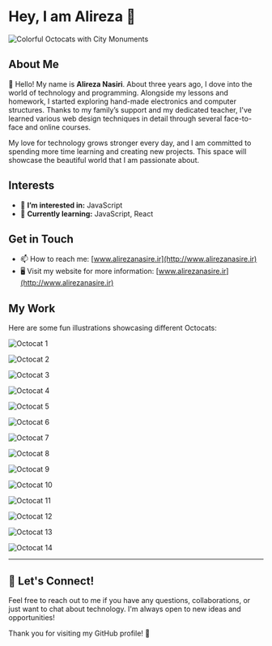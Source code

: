 # Hey, I am Alireza 👋  

![Colorful Octocats with City Monuments](https://github-production-user-asset-6210df.s3.amazonaws.com/8146111/273214339-e4164d68-259b-4a68-a98c-dea8392091cf.gif?X-Amz-Algorithm=AWS4-HMAC-SHA256&X-Amz-Credential=AKIAVCODYLSA53PQK4ZA%2F20240823%2Fus-east-1%2Fs3%2Faws4_request&X-Amz-Date=20240823T150731Z&X-Amz-Expires=300&X-Amz-Signature=7de736f09b67dd516b3aa8f28e75440194c83b1773a555ac7da9c427f6e0c07d&X-Amz-SignedHeaders=host&actor_id=132994761&key_id=0&repo_id=497272199)  

## About Me  
👋 Hello! My name is **Alireza Nasiri**.  About three years ago, I dove into the world of technology and programming. Alongside my lessons and homework, I started exploring hand-made electronics and computer structures. Thanks to my family’s support and my dedicated teacher, I've learned various web design techniques in detail through several face-to-face and online courses.  

My love for technology grows stronger every day, and I am committed to spending more time learning and creating new projects. This space will showcase the beautiful world that I am passionate about.   

## Interests  
- 👀 **I’m interested in:** JavaScript  
- 🌱 **Currently learning:** JavaScript, React  

## Get in Touch  
- 📫 How to reach me: [www.alirezanasire.ir](http://www.alirezanasire.ir)  
- 🖥️ Visit my website for more information: [www.alirezanasire.ir](http://www.alirezanasire.ir)  

## My Work  
Here are some fun illustrations showcasing different Octocats:  

![Octocat 1](https://camo.githubusercontent.com/d4d9d935f85b68223a3514c6a889ea3ed6a77afb5f560c05baa1a1b168077830/68747470733a2f2f696d672e736869656c64732e696f2f62616467652f68746d6c352d2532334533344632362e7376673f7374796c653d666f722d7468652d6261646765266c6f676f3d68746d6c35266c6f676f436f6c6f723d7768697465)  

![Octocat 2](https://camo.githubusercontent.com/930c71eac967cc5cec61c0aa08ba3719f9cb68e28cdffa63b28b0a31be1663b4/68747470733a2f2f696d672e736869656c64732e696f2f62616467652f637373332d2532333135373242362e7376673f7374796c653d666f722d7468652d6261646765266c6f676f3d63737333266c6f676f436f6c6f723d7768697465)  

![Octocat 3](https://camo.githubusercontent.com/29d02b3669d6450d67e043cf5909e740dcb94c1e2306d88ac48b15b4ec55dc65/68747470733a2f2f696d672e736869656c64732e696f2f62616467652f6a6176617363726970742d2532333332333333302e7376673f7374796c653d666f722d7468652d6261646765266c6f676f3d6a617661736372697074266c6f676f436f6c6f723d253233463744463145)   

![Octocat 4](https://camo.githubusercontent.com/b2eac0f505dfd05c25acf8c285b5eb346916090126c8836c6cbf9aeb754eac32/68747470733a2f2f696d672e736869656c64732e696f2f62616467652f7461696c77696e646373732d2532333338423241432e7376673f7374796c653d666f722d7468652d6261646765266c6f676f3d7461696c77696e642d637373266c6f676f436f6c6f723d7768697465)  

![Octocat 5](https://camo.githubusercontent.com/f93e05694a6f01f2f6a37713a454a942442a5ff2b33083891096a6f7e57842f8/68747470733a2f2f696d672e736869656c64732e696f2f62616467652f72656163742d2532333230323332612e7376673f7374796c653d666f722d7468652d6261646765266c6f676f3d7265616374266c6f676f436f6c6f723d253233363144414642)   

![Octocat 6](https://camo.githubusercontent.com/8477a50d7210f0f3bf15fbe5b44809296b75f2101a2927818599d72c8ea72cef/68747470733a2f2f696d672e736869656c64732e696f2f62616467652f6e6f64652e6a732d3644413535463f7374796c653d666f722d7468652d6261646765266c6f676f3d6e6f64652e6a73266c6f676f436f6c6f723d7768697465)  

![Octocat 7](https://camo.githubusercontent.com/6eff46a364eba690cb91a9f40084d97f96bf95699f3cb7722125dc1dc324fde1/68747470733a2f2f696d672e736869656c64732e696f2f62616467652f4a57542d626c61636b3f7374796c653d666f722d7468652d6261646765266c6f676f3d4a534f4e253230776562253230746f6b656e73)  

![Octocat 8](https://camo.githubusercontent.com/e01b1cfdcc52e26519db194c2a7b4b93eafe7a614a0dab69cfe967864a8f1119/68747470733a2f2f696d672e736869656c64732e696f2f62616467652f657870726573732e6a732d2532333430346435392e7376673f7374796c653d666f722d7468652d6261646765266c6f676f3d65787072657373266c6f676f436f6c6f723d253233363144414642)  

![Octocat 9](https://camo.githubusercontent.com/d4af19cf5e60d0ed2246ca304cfc743d125061e29259c21534f070b496ebe3ba/68747470733a2f2f696d672e736869656c64732e696f2f62616467652f4e4f44454d4f4e2d2532333332333333302e7376673f7374796c653d666f722d7468652d6261646765266c6f676f3d6e6f64656d6f6e266c6f676f436f6c6f723d25424244454144)  

![Octocat 10](https://camo.githubusercontent.com/ec9b2bbaccf6915a29050ce24c10cd9b481b0c41b0bf5194add3e69f49a9be3c/68747470733a2f2f696d672e736869656c64732e696f2f62616467652f4d6f6e676f44422d2532333465613934622e7376673f7374796c653d666f722d7468652d6261646765266c6f676f3d6d6f6e676f6462266c6f676f436f6c6f723d7768697465)  

![Octocat 11](https://camo.githubusercontent.com/e3aef779877ecfad97fc1e213d3c449a685e6766c0c7fdca210802d4a1f59302/68747470733a2f2f696d672e736869656c64732e696f2f62616467652f536f636b65742e696f2d626c61636b3f7374796c653d666f722d7468652d6261646765266c6f676f3d736f636b65742e696f266261646765436f6c6f723d303130313031)  

![Octocat 12](https://camo.githubusercontent.com/0d0779a129f1dcf6c31613b701fe0646fd4e4d2ed2a7cbd61b27fd5514baa938/68747470733a2f2f696d672e736869656c64732e696f2f62616467652f707974686f6e2d3336373041303f7374796c653d666f722d7468652d6261646765266c6f676f3d707974686f6e266c6f676f436f6c6f723d666664643534)  

![Octocat 13](https://camo.githubusercontent.com/94d83dc5838e2784bee25fe9e019bc2fda128676f32cef2f06baa0f6f3849b8c/68747470733a2f2f696d672e736869656c64732e696f2f62616467652f6769742d2532334630353033332e7376673f7374796c653d666f722d7468652d6261646765266c6f676f3d676974266c6f676f436f6c6f723d7768697465)  

![Octocat 14](https://camo.githubusercontent.com/7e282220b8ec0dd29cf99be1c0f5e82d74a42bc84ed834ee6afd86b4bad3bfee/68747470733a2f2f696d672e736869656c64732e696f2f62616467652f6769746875622d2532333132313031312e7376673f7374796c653d666f722d7468652d6261646765266c6f676f3d676974687562266c6f676f436f6c6f723d7768697465)  


---  

## 🌟 Let's Connect!  
Feel free to reach out to me if you have any questions, collaborations, or just want to chat about technology. I'm always open to new ideas and opportunities!  

Thank you for visiting my GitHub profile! 🚀
